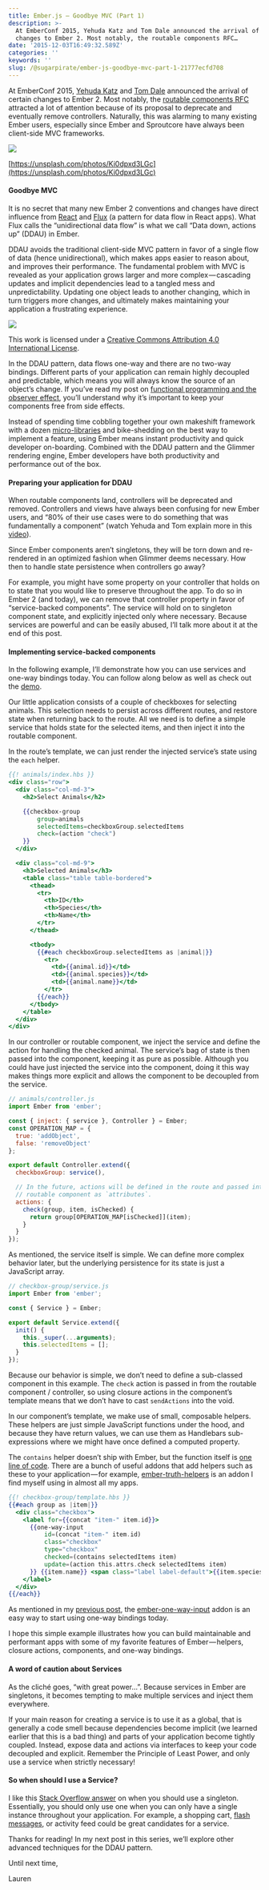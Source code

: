 ```yaml
---
title: Ember.js — Goodbye MVC (Part 1)
description: >-
  At EmberConf 2015, Yehuda Katz and Tom Dale announced the arrival of certain
  changes to Ember 2. Most notably, the routable components RFC…
date: '2015-12-03T16:49:32.589Z'
categories: ''
keywords: ''
slug: /@sugarpirate/ember-js-goodbye-mvc-part-1-21777ecfd708
---
```


At EmberConf 2015, [Yehuda Katz](https://twitter.com/wycats) and [Tom Dale](https://twitter.com/tomdale) announced the arrival of certain changes to Ember 2. Most notably, the [routable components RFC](https://github.com/emberjs/rfcs/pull/38) attracted a lot of attention because of its proposal to deprecate and eventually remove controllers. Naturally, this was alarming to many existing Ember users, especially since Ember and Sproutcore have always been client-side MVC frameworks.

![](https://cdn-images-1.medium.com/max/2560/1*N53JJT7h8-Oe-8OJhRCqHg.jpeg)

[https://unsplash.com/photos/Ki0dpxd3LGc](https://unsplash.com/photos/Ki0dpxd3LGc)

#### Goodbye MVC

It is no secret that many new Ember 2 conventions and changes have direct influence from [React](https://facebook.github.io/react/) and [Flux](https://facebook.github.io/flux/docs/overview.html#content) (a pattern for data flow in React apps). What Flux calls the “unidirectional data flow” is what we call “Data down, actions up” (DDAU) in Ember.

DDAU avoids the traditional client-side MVC pattern in favor of a single flow of data (hence unidirectional), which makes apps easier to reason about, and improves their performance. The fundamental problem with MVC is revealed as your application grows larger and more complex — cascading updates and implicit dependencies lead to a tangled mess and unpredictability. Updating one object leads to another changing, which in turn triggers more changes, and ultimately makes maintaining your application a frustrating experience.

![](https://cdn-images-1.medium.com/max/1000/1*MjgBefc-yauK1zWrtCX1Bg.png)

This work is licensed under a [Creative Commons Attribution 4.0 International License](http://creativecommons.org/licenses/by/4.0/).

In the DDAU pattern, data flows one-way and there are no two-way bindings. Different parts of your application can remain highly decoupled and predictable, which means you will always know the source of an object’s change. If you’ve read my post on [functional programming and the observer effect](https://medium.com/the-ember-way/ember-js-functional-programming-and-the-observer-effect-48901c3b84d7#.1205bzvwx), you’ll understand why it’s important to keep your components free from side effects.

Instead of spending time cobbling together your own makeshift framework with a dozen [micro-libraries](https://www.reddit.com/r/javascript/comments/3v43qf/im_a_web_developer_who_uses_jquery_to_write_a/cxkl9d1) and bike-shedding on the best way to implement a feature, using Ember means instant productivity and quick developer on-boarding. Combined with the DDAU pattern and the Glimmer rendering engine, Ember developers have both productivity and performance out of the box.

#### Preparing your application for DDAU

When routable components land, controllers will be deprecated and removed. Controllers and views have always been confusing for new Ember users, and “80% of their use cases were to do something that was fundamentally a component” (watch Yehuda and Tom explain more in this [video](https://www.youtube.com/watch?v=QgycDZjOnIg)).

Since Ember components aren’t singletons, they will be torn down and re-rendered in an optimized fashion when Glimmer deems necessary. How then to handle state persistence when controllers go away?

For example, you might have some property on your controller that holds on to state that you would like to preserve throughout the app. To do so in Ember 2 (and today), we can remove that controller property in favor of “service-backed components”. The service will hold on to singleton component state, and explicitly injected only where necessary. Because services are powerful and can be easily abused, I’ll talk more about it at the end of this post.

#### Implementing service-backed components

In the following example, I’ll demonstrate how you can use services and one-way bindings today. You can follow along below as well as check out the [demo](https://poteto.github.io/component-best-practices/#/service-backed).

Our little application consists of a couple of checkboxes for selecting animals. This selection needs to persist across different routes, and restore state when returning back to the route. All we need is to define a simple service that holds state for the selected items, and then inject it into the routable component.

In the route’s template, we can just render the injected service’s state using the `each` helper.

```handlebars
{{! animals/index.hbs }}
<div class="row">
  <div class="col-md-3">
    <h2>Select Animals</h2>

    {{checkbox-group
        group=animals
        selectedItems=checkboxGroup.selectedItems
        check=(action "check")
    }}
  </div>

  <div class="col-md-9">
    <h3>Selected Animals</h3>
    <table class="table table-bordered">
      <thead>
        <tr>
          <th>ID</th>
          <th>Species</th>
          <th>Name</th>
        </tr>
      </thead>

      <tbody>
        {{#each checkboxGroup.selectedItems as |animal|}}
          <tr>
            <td>{{animal.id}}</td>
            <td>{{animal.species}}</td>
            <td>{{animal.name}}</td>
          </tr>
        {{/each}}
      </tbody>
    </table>
  </div>
</div>
```

In our controller or routable component, we inject the service and define the action for handling the checked animal. The service’s bag of state is then passed into the component, keeping it as pure as possible. Although you could have just injected the service into the component, doing it this way makes things more explicit and allows the component to be decoupled from the service.

```js
// animals/controller.js
import Ember from 'ember';

const { inject: { service }, Controller } = Ember;
const OPERATION_MAP = {
  true: 'addObject',
  false: 'removeObject'
};

export default Controller.extend({
  checkboxGroup: service(),

  // In the future, actions will be defined in the route and passed into the
  // routable component as `attributes`.
  actions: {
    check(group, item, isChecked) {
      return group[OPERATION_MAP[isChecked]](item);
    }
  }
});
```

As mentioned, the service itself is simple. We can define more complex behavior later, but the underlying persistence for its state is just a JavaScript array.

```js
// checkbox-group/service.js
import Ember from 'ember';

const { Service } = Ember;

export default Service.extend({
  init() {
    this._super(...arguments);
    this.selectedItems = [];
  }
});
```

Because our behavior is simple, we don’t need to define a sub-classed component in this example. The `check` action is passed in from the routable component / controller, so using closure actions in the component’s template means that we don’t have to cast `sendActions` into the void.

In our component’s template, we make use of small, composable helpers. These helpers are just simple JavaScript functions under the hood, and because they have return values, we can use them as Handlebars sub-expressions where we might have once defined a computed property.

The `contains` helper doesn’t ship with Ember, but the function itself is [one line of code](https://github.com/poteto/component-best-practices/blob/master/app%2Fhelpers%2Fcontains.js?ts=2). There are a bunch of useful addons that add helpers such as these to your application — for example, [ember-truth-helpers](https://www.npmjs.com/package/ember-truth-helpers) is an addon I find myself using in almost all my apps.

```handlebars
{{! checkbox-group/template.hbs }}
{{#each group as |item|}}
  <div class="checkbox">
    <label for={{concat "item-" item.id}}>
      {{one-way-input
          id=(concat "item-" item.id)
          class="checkbox"
          type="checkbox"
          checked=(contains selectedItems item)
          update=(action this.attrs.check selectedItems item)
      }} {{item.name}} <span class="label label-default">{{item.species}}</span>
    </label>
  </div>
{{/each}}
```

As mentioned in my [previous post](https://medium.com/the-ember-way/ember-js-functional-programming-and-the-observer-effect-48901c3b84d7#.1205bzvwx), the [ember-one-way-input](https://github.com/dockyard/ember-one-way-input) addon is an easy way to start using one-way bindings today.

I hope this simple example illustrates how you can build maintainable and performant apps with some of my favorite features of Ember — helpers, closure actions, components, and one-way bindings.

#### A word of caution about Services

As the cliché goes, “with great power…”. Because services in Ember are singletons, it becomes tempting to make multiple services and inject them everywhere.

If your main reason for creating a service is to use it as a global, that is generally a code smell because dependencies become implicit (we learned earlier that this is a bad thing) and parts of your application become tightly coupled. Instead, expose data and actions via interfaces to keep your code decoupled and explicit. Remember the Principle of Least Power, and only use a service when strictly necessary!

#### So when should I use a Service?

I like this [Stack Overflow answer](http://stackoverflow.com/a/142450/4259952) on when you should use a singleton. Essentially, you should only use one when you can only have a single instance throughout your application. For example, a shopping cart, [flash messages](https://github.com/poteto/ember-cli-flash), or activity feed could be great candidates for a service.

Thanks for reading! In my next post in this series, we’ll explore other advanced techniques for the DDAU pattern.

Until next time,

Lauren